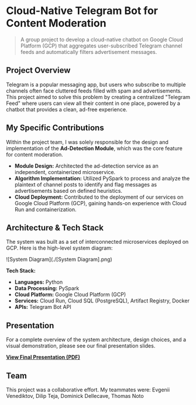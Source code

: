 # Cloud-Native Telegram Bot for Content Moderation
> A group project to develop a cloud-native chatbot on Google Cloud Platform (GCP) that aggregates user-subscribed Telegram channel feeds and automatically filters advertisement messages.

##  Project Overview

Telegram is a popular messaging app, but users who subscribe to multiple channels often face cluttered feeds filled with spam and advertisements. This project aimed to solve this problem by creating a centralized "Telegram Feed" where users can view all their content in one place, powered by a chatbot that provides a clean, ad-free experience.

##  My Specific Contributions

Within the project team, I was solely responsible for the design and implementation of the **Ad-Detection Module**, which was the core feature for content moderation.

- **Module Design:** Architected the ad-detection service as an independent, containerized microservice.
- **Algorithm Implementation:** Utilized PySpark to process and analyze the plaintext of channel posts to identify and flag messages as advertisements based on defined heuristics.
- **Cloud Deployment:** Contributed to the deployment of our services on Google Cloud Platform (GCP), gaining hands-on experience with Cloud Run and containerization.

##  Architecture & Tech Stack

The system was built as a set of interconnected microservices deployed on GCP. Here is the high-level system diagram:

![System Diagram](./[System Diagram].png)

**Tech Stack:**
- **Languages:** Python
- **Data Processing:** PySpark
- **Cloud Platform:** Google Cloud Platform (GCP)
- **Services:** Cloud Run, Cloud SQL (PostgreSQL), Artifact Registry, Docker
- **APIs:** Telegram Bot API

## Presentation

For a complete overview of the system architecture, design choices, and a visual demonstration, please see our final presentation slides.

 **[View Final Presentation (PDF)](./Telegram%20Feed.pdf)**

## Team

This project was a collaborative effort. My teammates were: Evgenii Venediktov, Dilip Teja, Dominick Dellecave, Thomas Noto
